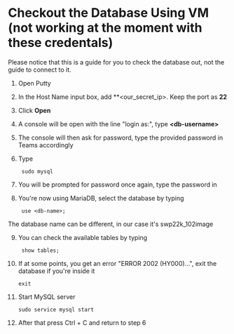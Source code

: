 # Checkout the Database Using VM (not working at the moment with these credentals)

Please notice that this is a guide for you to check the database out, not the guide to connect to it.

1. Open Putty
2. In the Host Name input box, add **&lt;our_secret_ip&gt;. Keep the port as **22**
3. Click **Open**
4. A console will be open with the line "login as:", type **&lt;db-username&gt;**
5. The console will then ask for password, type the provided password in Teams accordingly 
6. Type

        sudo mysql

7. You will be prompted for password once again, type the password in
8. You're now using MariaDB, select the database by typing

        use <db-name>;

The database name can be different, in our case it's swp22k_102image

9. You can check the available tables by typing

        show tables;

10. If at some points, you get an error "ERROR 2002 (HY000)...", exit the database if you're inside it 

        exit

11. Start MySQL server 

        sudo service mysql start

11. After that press Ctrl + C and return to step 6

